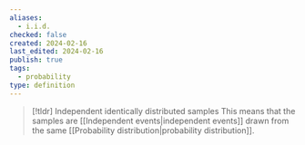 ```yaml
---
aliases:
  - i.i.d.
checked: false
created: 2024-02-16
last_edited: 2024-02-16
publish: true
tags:
  - probability
type: definition
---
```

>[!tldr] Independent identically distributed samples
>This means that the samples are [[Independent events|independent events]] drawn from the same [[Probability distribution|probability distribution]]. 

